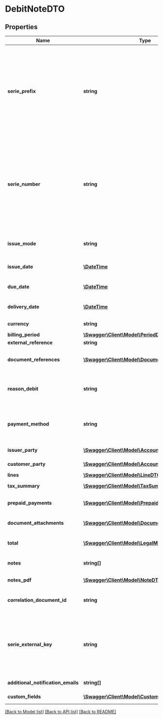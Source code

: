 # DebitNoteDTO

## Properties
Name | Type | Description | Notes
------------ | ------------- | ------------- | -------------
**serie_prefix** | **string** | If the serie selected by SerieExternalKey is Autoincrement, this field must bem empty.  The document number will be assigned by the system.  Id the serie selected by SerieExternalKey is not Autoincrement, the prefix must be present.  Serie validations will be applied. | [optional] 
**serie_number** | **string** | If the serie selected by SerieExternalKey is Autoincrement, this field must bem empty.  The document number will be assigned by the system.  Id the serie selected by SerieExternalKey is not Autoincrement, the SerieNumber must be present.  Serie validations will be applied. | [optional] 
**issue_mode** | **string** | Issue Mode. The value must be one of this [&#39;Electronic&#39;, &#39;ByComputer&#39;] | 
**issue_date** | [**\DateTime**](\DateTime.md) | Date issue of debit note. Format {yyyy-mm-dd} | 
**due_date** | [**\DateTime**](\DateTime.md) | Debit Note due date. Format {yyyy-mm-dd} | 
**delivery_date** | [**\DateTime**](\DateTime.md) | debit Note Delivery Date. Format {yyyy-mm-dd} | 
**currency** | **string** | Currency code. Colombia is &#39;COP&#39; | 
**billing_period** | [**\Swagger\Client\Model\PeriodDTO**](PeriodDTO.md) | Billing Period | 
**external_reference** | **string** | External Reference | [optional] 
**document_references** | [**\Swagger\Client\Model\DocumentReferenceDTO[]**](DocumentReferenceDTO.md) | Documents(Sales Invoice, Exportation Invoice) refered to the debit note | 
**reason_debit** | **string** | Reason Debit. The value must be one of this [&#39;Interests&#39;, &#39;ExpensesReceivable&#39;, &#39;AmountChange&#39;] | 
**payment_method** | **string** | Bill payment method.  The value must be one of this [&#39;Cash&#39;, &#39;Cheque&#39;, &#39;Bank&#39;, &#39;Transfer&#39;, &#39;BankDeposit&#39;] | [optional] 
**issuer_party** | [**\Swagger\Client\Model\AccountingPartyDTO**](AccountingPartyDTO.md) | Data required of issuer to bill | 
**customer_party** | [**\Swagger\Client\Model\AccountingPartyDTO**](AccountingPartyDTO.md) | Data required of customer to bill | 
**lines** | [**\Swagger\Client\Model\LineDTO[]**](LineDTO.md) | Debit note lines | 
**tax_summary** | [**\Swagger\Client\Model\TaxSummaryDTO[]**](TaxSummaryDTO.md) | Information used to report a tax withheld | 
**prepaid_payments** | [**\Swagger\Client\Model\PrepaidPaymentDTO[]**](PrepaidPaymentDTO.md) | Information on the prepaid amount and date | [optional] 
**document_attachments** | [**\Swagger\Client\Model\DocumentAttachmentDTO[]**](DocumentAttachmentDTO.md) | Document downloadable attachments. | [optional] 
**total** | [**\Swagger\Client\Model\LegalMonetaryTotalDTO**](LegalMonetaryTotalDTO.md) | Relating to the total amounts applicable to the debit note | 
**notes** | **string[]** | Additional information: Free text on the document | [optional] 
**notes_pdf** | [**\Swagger\Client\Model\NoteDTO[]**](NoteDTO.md) | Additional information for the pdf | [optional] 
**correlation_document_id** | **string** | Unique identifier for the document. This Id is used to prevent document duplication. | 
**serie_external_key** | **string** | Unique identifier for the serie. This identifier is generated by the system when the serie is created  and must be sent back on document creation to select wich serie will be used | 
**additional_notification_emails** | **string[]** | List of adicional emails to be notified | [optional] 
**custom_fields** | [**\Swagger\Client\Model\CustomFieldDTO[]**](CustomFieldDTO.md) | Document Custom Fields | [optional] 

[[Back to Model list]](../README.md#documentation-for-models) [[Back to API list]](../README.md#documentation-for-api-endpoints) [[Back to README]](../README.md)


